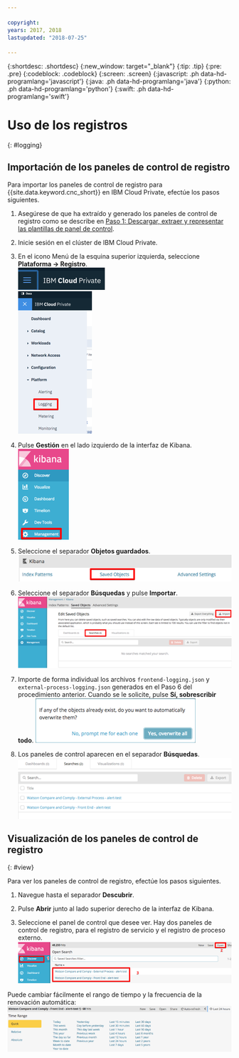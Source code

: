 ```yaml
---

copyright:
years: 2017, 2018
lastupdated: "2018-07-25"

---
```


{:shortdesc: .shortdesc}
{:new_window: target="_blank"}
{:tip: .tip}
{:pre: .pre}
{:codeblock: .codeblock}
{:screen: .screen}
{:javascript: .ph data-hd-programlang='javascript'}
{:java: .ph data-hd-programlang='java'}
{:python: .ph data-hd-programlang='python'}
{:swift: .ph data-hd-programlang='swift'}

# Uso de los registros
{: #logging}

## Importación de los paneles de control de registro

Para importar los paneles de control de registro para {{site.data.keyword.cnc_short}} en IBM Cloud Private, efectúe los pasos siguientes.

  1. Asegúrese de que ha extraído y generado los paneles de control de registro como se describe en [Paso 1: Descargar, extraer y representar las plantillas de panel de control](/docs/services/compare-and-comply/monitor.html#monitor).

  1. Inicie sesión en el clúster de IBM Cloud Private.

  1. En el icono Menú de la esquina superior izquierda, seleccione **Plataforma -> Registro**. <br />
    ![Icono de Menú de IBM Cloud Private](images/icp-menu.png) <br />
    ![Plataforma -> Menú de registro](images/icp-logging.png)

  1. Pulse **Gestión** en el lado izquierdo de la interfaz de Kibana. <br />
    ![Interfaz de Kibana](images/kibana.png)

  1. Seleccione el separador **Objetos guardados**.
    ![Separador Objetos guardados](images/saved-obj.png)

  1. Seleccione el separador **Búsquedas** y pulse **Importar**.
    ![Separador Importar desde Búsquedas](images/searches-import.png)

  1. Importe de forma individual los archivos `frontend-logging.json` y `external-process-logging.json` generados en el Paso 6 del procedimiento anterior. Cuando se le solicite, pulse **Sí, sobrescribir todo**.
     ![Solicitud Sí, sobrescribir todo](images/overwrite-all.png)

  1. Los paneles de control aparecen en el separador **Búsquedas**.
     ![Separador Paneles de control en las Búsquedas](images/searches-tab.png)

## Visualización de los paneles de control de registro
{: #view}

Para ver los paneles de control de registro, efectúe los pasos siguientes.

  1. Navegue hasta el separador **Descubrir**.

  1. Pulse **Abrir** junto al lado superior derecho de la interfaz de Kibana.

  1. Seleccione el panel de control que desee ver. Hay dos paneles de control de registro, para el registro de servicio y el registro de proceso externo.
    ![Ver paneles de control de registro](images/kibana-dboards.png)

Puede cambiar fácilmente el rango de tiempo y la frecuencia de la renovación automática:
  ![Cambiar el rango de tiempo y la frecuencia de renovación](images/log-dboard-change.png)

